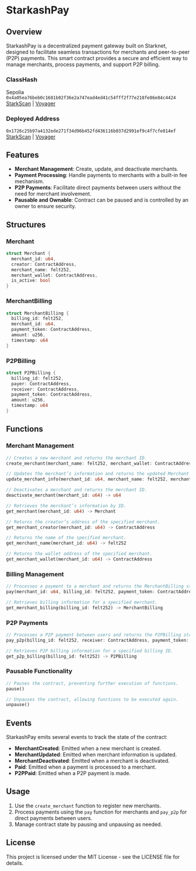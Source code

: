 # StarkashPay

## Overview

StarkashPay is a decentralized payment gateway built on Starknet, designed to facilitate seamless transactions for merchants and peer-to-peer (P2P) payments. This smart contract provides a secure and efficient way to manage merchants, process payments, and support P2P billing.

### ClassHash

Sepolia
`0x4a05ea76beb0c1681b02f36e2a747ead4ed41c54fff2f77e218fe86e84c4424`
[StarkScan](https://sepolia.starkscan.co/class/0x4a05ea76beb0c1681b02f36e2a747ead4ed41c54fff2f77e218fe86e84c4424) | [Voyager](https://sepolia.voyager.online/class/0x4a05ea76beb0c1681b02f36e2a747ead4ed41c54fff2f77e218fe86e84c4424)

### Deployed Address

`0x1726c25b97a4132ede271f34d96b452fd436116b037d2991ef9c4f7cfe814ef`
[StarkScan](https://sepolia.starkscan.co/contract/0x1726c25b97a4132ede271f34d96b452fd436116b037d2991ef9c4f7cfe814ef) | [Voyager](https://sepolia.voyager.online/contract/0x1726c25b97a4132ede271f34d96b452fd436116b037d2991ef9c4f7cfe814ef)

## Features

- **Merchant Management**: Create, update, and deactivate merchants.
- **Payment Processing**: Handle payments to merchants with a built-in fee mechanism.
- **P2P Payments**: Facilitate direct payments between users without the need for merchant involvement.
- **Pausable and Ownable**: Contract can be paused and is controlled by an owner to ensure security.

## Structures

### Merchant

```rust
struct Merchant {
  merchant_id: u64,
  creator: ContractAddress,
  merchant_name: felt252,
  merchant_wallet: ContractAddress,
  is_active: bool
}
```

### MerchantBilling

```rust
struct MerchantBilling {
  billing_id: felt252,
  merchant_id: u64,
  payment_token: ContractAddress,
  amount: u256,
  timestamp: u64
}
```

### P2PBilling

```rust
struct P2PBilling {
  billing_id: felt252,
  payer: ContractAddress,
  receiver: ContractAddress,
  payment_token: ContractAddress,
  amount: u256,
  timestamp: u64
}
```

## Functions

### Merchant Management

```rust
// Creates a new merchant and returns the merchant ID.
create_merchant(merchant_name: felt252, merchant_wallet: ContractAddress) -> u64

// Updates the merchant’s information and returns the updated Merchant struct.
update_merchant_info(merchant_id: u64, merchant_name: felt252, merchant_wallet: ContractAddress) -> Merchant

// Deactivates a merchant and returns the merchant ID.
deactivate_merchant(merchant_id: u64) -> u64

// Retrieves the merchant’s information by ID.
get_merchant(merchant_id: u64) -> Merchant

// Returns the creator’s address of the specified merchant.
get_merchant_creator(merchant_id: u64) -> ContractAddress

// Returns the name of the specified merchant.
get_merchant_name(merchant_id: u64) -> felt252

// Returns the wallet address of the specified merchant.
get_merchant_wallet(merchant_id: u64) -> ContractAddress
```

### Billing Management

```rust
// Processes a payment to a merchant and returns the MerchantBilling struct.
pay(merchant_id: u64, billing_id: felt252, payment_token: ContractAddress, amount: u256) -> MerchantBilling

// Retrieves billing information for a specified merchant.
get_merchant_billing(billing_id: felt252) -> MerchantBilling
```

### P2P Payments

```rust
// Processes a P2P payment between users and returns the P2PBilling struct.
pay_p2p(billing_id: felt252, receiver: ContractAddress, payment_token: ContractAddress, amount: u256) -> P2PBilling

// Retrieves P2P billing information for a specified billing ID.
get_p2p_billing(billing_id: felt252) -> P2PBilling
```

### Pausable Functionality

```rust
// Pauses the contract, preventing further execution of functions.
pause()

// Unpauses the contract, allowing functions to be executed again.
unpause()
```

## Events

StarkashPay emits several events to track the state of the contract:

- **MerchantCreated**: Emitted when a new merchant is created.
- **MerchantUpdated**: Emitted when merchant information is updated.
- **MerchantDeactivated**: Emitted when a merchant is deactivated.
- **Paid**: Emitted when a payment is processed to a merchant.
- **P2PPaid**: Emitted when a P2P payment is made.

## Usage

1. Use the `create_merchant` function to register new merchants.
2. Process payments using the `pay` function for merchants and `pay_p2p` for direct payments between users.
3. Manage contract state by pausing and unpausing as needed.

## License

This project is licensed under the MIT License - see the LICENSE file for details.
